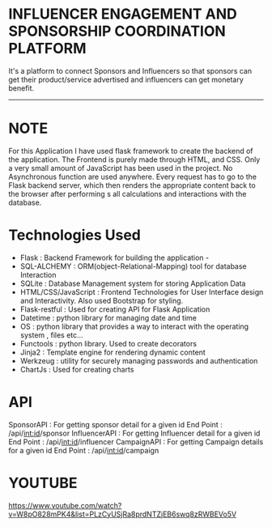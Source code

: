 # INFLUENCER ENGAGEMENT AND SPONSORSHIP COORDINATION PLATFORM

It's a platform to connect Sponsors and Influencers so that sponsors can get their 
product/service advertised and influencers can get monetary benefit.

---
# NOTE

For this Application I have used flask framework to create the backend of the application. 
The Frontend is purely made through HTML, and CSS. Only a very small amount of JavaScript has 
been used in the project. No Asynchronous function are used anywhere. Every request has to go 
to the Flask backend server, which then renders the appropriate content back to the browser after 
performing s all calculations and interactions with the database.

# Technologies Used 

- Flask : Backend Framework for building the application -
-  SQL-ALCHEMY : ORM(object-Relational-Mapping) tool for database Interaction 
- SQLite : Database Management system for storing Application Data 
- HTML/CSS/JavaScript : Frontend Technologies for User Interface design and Interactivity. Also 
  used Bootstrap for styling. 
- Flask-restful : Used for creating API for Flask Application  
- Datetime : python library for managing date and time 
- OS : python library that provides a way to interact with the operating system , files etc… 
- Functools : python library. Used to create decorators 
- Jinja2 : Template engine for rendering dynamic content 
- Werkzeug : utility for securely managing passwords and authentication 
- ChartJs : Used for creating charts

# API

SponsorAPI : For getting sponsor detail for a given id 
End Point :  /api/<int:id>/sponsor 
InfluencerAPI : For getting Influencer detail for a given id 
End Point :  /api/<int:id>/influencer 
CampaignAPI : For getting Campaign details for a given id 
End Point :  /api/<int:id>/campaign 

# YOUTUBE

https://www.youtube.com/watch?v=W8pO828mPK4&list=PLzCyUSjRa8prdNTZjEB6swq8zRWBEVo5V 

